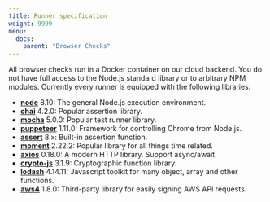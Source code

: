 ```yaml
---
title: Runner specification
weight: 9999
menu:
  docs:
    parent: "Browser Checks"
---
```


All browser checks run in a Docker container on our cloud backend. You do not have full access to the Node.js
standard library or to arbitrary NPM modules. Currently every runner is equipped with the following libraries:

- **[node](https://nodejs.org/en/blog/release/v0.8.10/)** 8.10: The general Node.js execution environment.
- **[chai](https://www.chaijs.com/)** 4.2.0: Popular assertion library.
- **[mocha](https://mochajs.org/)** 5.0.0: Popular test runner library.
- **[puppeteer](https://github.com/GoogleChrome/puppeteer)** 1.11.0: Framework for controlling Chrome from Node.js.
- **[assert](https://nodejs.org/docs/latest-v8.x/api/assert.html)** 8.x: Built-in assertion function.
- **[moment](https://momentjs.com)** 2.22.2: Popular library for all things time related.
- **[axios](https://github.com/axios/axios)**  0.18.0: A modern HTTP library. Support async/await.
- **[crypto-js](https://github.com/brix/crypto-js)** 3.1.9: Cryptographic function library.
- **[lodash](https://lodash.com)** 4.14.11: Javascript toolkit for many object, array and other functions.
- **[aws4](https://github.com/mhart/aws4)** 1.8.0: Third-party library for easily signing AWS API requests.



